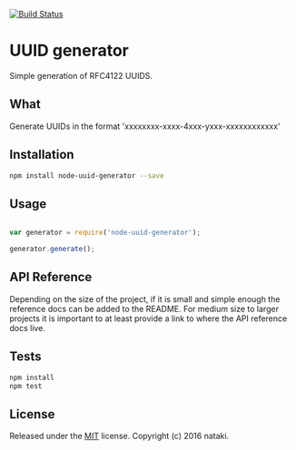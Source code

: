 [![Build Status](https://travis-ci.org/nataki/node-UUID-generator.svg?branch=master)](https://travis-ci.org/nataki/node-UUID-generator)

# UUID generator

Simple generation of RFC4122 UUIDS.

## What

Generate UUIDs in the format 'xxxxxxxx-xxxx-4xxx-yxxx-xxxxxxxxxxxx'

## Installation

```bash
npm install node-uuid-generator --save
```

## Usage

```javascript

var generator = require('node-uuid-generator');

generator.generate();

```

## API Reference

Depending on the size of the project, if it is small and simple enough the reference docs can be added to the README. For medium size to larger projects it is important to at least provide a link to where the API reference docs live.

## Tests

```bash
npm install
npm test
```

## License

Released under the [MIT] license. Copyright (c) 2016 nataki.

[MIT]: https://github.com/nataki/node-UUID-generator/blob/master/LICENSE.md
